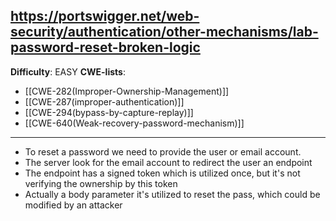 https://portswigger.net/web-security/authentication/other-mechanisms/lab-password-reset-broken-logic
------
**Difficulty**: EASY
**CWE-lists**:
- [[CWE-282(Improper-Ownership-Management)]]
- [[CWE-287(improper-authentication)]]
- [[CWE-294(bypass-by-capture-replay)]]
- [[CWE-640(Weak-recovery-password-mechanism)]]
-------
- To reset a password we need to provide the user or email account. 
- The server look for the email account to redirect the user an endpoint 
- The endpoint has a signed token which is utilized once, but it's not verifying the ownership by this token
- Actually a body parameter it's utilized to reset the pass, which could be modified by an attacker  
